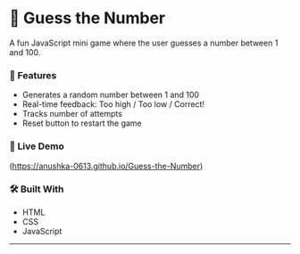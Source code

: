 # 🎯 Guess the Number

A fun JavaScript mini game where the user guesses a number between 1 and 100.

### 🌟 Features
- Generates a random number between 1 and 100
- Real-time feedback: Too high / Too low / Correct!
- Tracks number of attempts
- Reset button to restart the game

### 🔗 Live Demo
(https://anushka-0613.github.io/Guess-the-Number)

### 🛠️ Built With
- HTML
- CSS
- JavaScript


---

